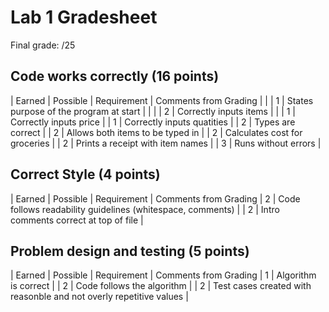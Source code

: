 # Lab 1 Gradesheet
Final grade: /25

## Code works correctly (16 points)
| Earned |	Possible |	Requirement                           |	Comments from Grading |
|        | 1	       | States purpose of the program at start	|                       | 
|        | 2	       |     Correctly inputs items           	|                       |
| 1	| Correctly inputs price	|
| 1	| Correctly inputs quatities	|
| 2	| Types are correct	|
| 2	| Allows both items to be typed in	|
| 2	| Calculates cost for groceries	|
| 2	| Prints a receipt with item names	|
| 3	| Runs without errors	|

## Correct Style (4 points)
| Earned	| Possible	| Requirement	| Comments from Grading
| 2	| Code follows readability guidelines (whitespace, comments)	|
| 2	| Intro comments correct at top of file	|

## Problem design and testing (5 points)
| Earned |	Possible |	Requirement | 	Comments from Grading
| 1 | 	Algorithm is correct	|
| 2 | 	Code follows the algorithm	|
| 2	| Test cases created with reasonble and not overly repetitive values	|
